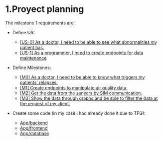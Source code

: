 # 1.Proyect planning

The milestone 1 requirements are:

+ Define US:
    + [[US-0] As a doctor, I need to be able to see what abnormalities my patient has.](https://github.com/MauronMP/PneumIOT/issues/10)
    + [[US-1] As a programmer, I need to create endpoints for data maintenance](https://github.com/MauronMP/PneumIOT/issues/13)

+ Define Milestones:
    + [[M0] As a doctor, I need to be able to know what triggers my patients' relapses.](https://github.com/MauronMP/PneumIOT/milestone/1)
    + [[M1] Create endpoints to manipulate air quality data.](https://github.com/MauronMP/PneumIOT/milestone/3)
    + [[M2] Get the data from the sensors by SIM communication.](https://github.com/MauronMP/PneumIOT/milestone/2)
    + [[M3] Show the data through graphs and be able to filter the data at the request of my client.](https://github.com/MauronMP/PneumIOT/milestone/4)

+ Create some code (in my case i had already done it due to TFG):
    + [App/backend](../../../app/backend/)
    + [App/frontend](../../../app/frontend/)
    + [App/database](../../../app/database/)